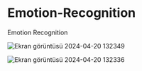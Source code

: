 # Emotion-Recognition
Emotion Recognition




![Ekran görüntüsü 2024-04-20 132349](https://github.com/altanulaszohre/Emotion-Recognition/assets/111522957/8f009fa0-8f7f-4d91-9821-f997eb5fc206)






![Ekran görüntüsü 2024-04-20 132336](https://github.com/altanulaszohre/Emotion-Recognition/assets/111522957/2234b340-9714-450f-8280-dd54d7ee7da9)
